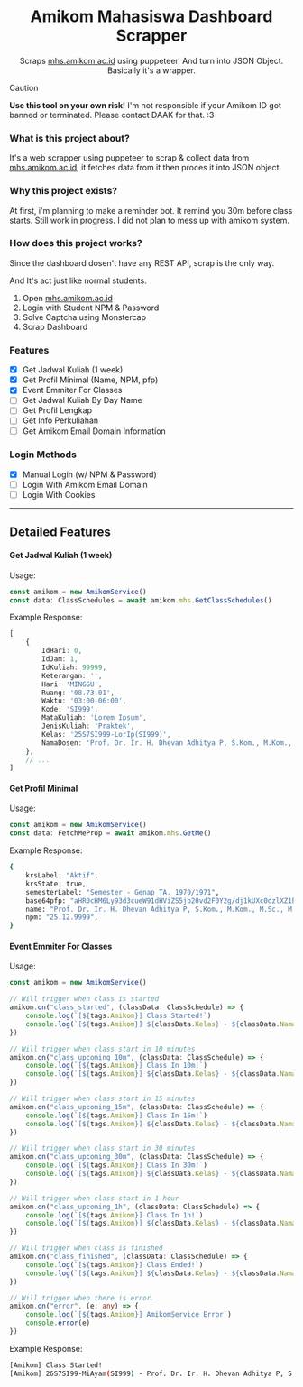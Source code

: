 <div align="center">
    <h1>Amikom Mahasiswa Dashboard Scrapper</h1>
    <p>Scraps <a href="https://mhs.amikom.ac.id">mhs.amikom.ac.id</a> using puppeteer. And turn into JSON Object. Basically it's a wrapper.</p>
</div>

> [!CAUTION]
> <b>Use this tool on your own risk!</b> I'm not responsible if your Amikom ID got banned or terminated. Please contact DAAK for that. :3

### What is this project about?
It's a web scrapper using puppeteer to scrap & collect data from <a href="https://mhs.amikom.ac.id">mhs.amikom.ac.id</a>, it fetches data from it then proces it into JSON object.

### Why this project exists?
At first, i'm planning to make a reminder bot. It remind you 30m before class starts. Still work in progress. I did not plan to mess up with amikom system.

### How does this project works?
Since the dashboard dosen't have any REST API, scrap is the only way.

And It's act just like normal students.
1. Open <a href="https://mhs.amikom.ac.id">mhs.amikom.ac.id</a>
2. Login with Student NPM & Password
3. Solve Captcha using Monstercap
4. Scrap Dashboard

### Features
- [x] Get Jadwal Kuliah (1 week)
- [x] Get Profil Minimal (Name, NPM, pfp)
- [x] Event Emmiter For Classes
- [ ] Get Jadwal Kuliah By Day Name
- [ ] Get Profil Lengkap
- [ ] Get Info Perkuliahan
- [ ] Get Amikom Email Domain Information

### Login Methods
- [x] Manual Login (w/ NPM & Password)
- [ ] Login With Amikom Email Domain
- [ ] Login With Cookies

<hr>

## Detailed Features
#### Get Jadwal Kuliah (1 week)
Usage:
```ts
const amikom = new AmikomService()
const data: ClassSchedules = await amikom.mhs.GetClassSchedules()
```

Example Response:
```ts
[
    {
        IdHari: 0,
        IdJam: 1,
        IdKuliah: 99999,
        Keterangan: '',
        Hari: 'MINGGU',
        Ruang: '08.73.01',
        Waktu: '03:00-06:00',
        Kode: 'SI999',
        MataKuliah: 'Lorem Ipsum',
        JenisKuliah: 'Praktek',
        Kelas: '25S7SI999-LorIp(SI999)',
        NamaDosen: 'Prof. Dr. Ir. H. Dhevan Adhitya P, S.Kom., M.Kom., M.Sc., M.Eng., MBA., M.Pd., Spd., Ph.D., LL.M., CIPM., CISA., PMP.',
    },
    // ...
]
```

#### Get Profil Minimal
Usage:
```ts
const amikom = new AmikomService()
const data: FetchMeProp = await amikom.mhs.GetMe()
```

Example Response:
```sh
{
    krsLabel: "Aktif",
    krsState: true,
    semesterLabel: "Semester - Genap TA. 1970/1971",
    base64pfp: "aHR0cHM6Ly93d3cueW91dHViZS5jb20vd2F0Y2g/dj1kUXc0dzlXZ1hjUSZsaXN0PVJEZFF3NHc5V2dYY1Emc3RhcnRfcmFkaW89MQ==",
    name: "Prof. Dr. Ir. H. Dhevan Adhitya P, S.Kom., M.Kom., M.Sc., M.Eng., MBA., M.Pd., Spd., Ph.D., LL.M., CIPM., CISA., PMP.",
    npm: "25.12.9999",
}
```

#### Event Emmiter For Classes
Usage:
```ts
const amikom = new AmikomService()

// Will trigger when class is started
amikom.on("class_started", (classData: ClassSchedule) => {
    console.log(`[${tags.Amikom}] Class Started!`)
    console.log(`[${tags.Amikom}] ${classData.Kelas} - ${classData.NamaDosen}`)
})

// Will trigger when class start in 10 minutes
amikom.on("class_upcoming_10m", (classData: ClassSchedule) => {
    console.log(`[${tags.Amikom}] Class In 10m!`)
    console.log(`[${tags.Amikom}] ${classData.Kelas} - ${classData.NamaDosen}`)
})

// Will trigger when class start in 15 minutes
amikom.on("class_upcoming_15m", (classData: ClassSchedule) => {
    console.log(`[${tags.Amikom}] Class In 15m!`)
    console.log(`[${tags.Amikom}] ${classData.Kelas} - ${classData.NamaDosen}`)
})

// Will trigger when class start in 30 minutes
amikom.on("class_upcoming_30m", (classData: ClassSchedule) => {
    console.log(`[${tags.Amikom}] Class In 30m!`)
    console.log(`[${tags.Amikom}] ${classData.Kelas} - ${classData.NamaDosen}`)
})

// Will trigger when class start in 1 hour
amikom.on("class_upcoming_1h", (classData: ClassSchedule) => {
    console.log(`[${tags.Amikom}] Class In 1h!`)
    console.log(`[${tags.Amikom}] ${classData.Kelas} - ${classData.NamaDosen}`)
})

// Will trigger when class is finished
amikom.on("class_finished", (classData: ClassSchedule) => {
    console.log(`[${tags.Amikom}] Class Ended!`)
    console.log(`[${tags.Amikom}] ${classData.Kelas} - ${classData.NamaDosen}`)
})

// Will trigger when there is error.
amikom.on("error", (e: any) => {
    console.log(`[${tags.Amikom}] AmikomService Error`)
    console.error(e)
})
```

Example Response:
```sh
[Amikom] Class Started!
[Amikom] 26S7SI99-MiAyam(SI999) - Prof. Dr. Ir. H. Dhevan Adhitya P, S.Kom., M.Kom., M.Sc., M.Eng., MBA., M.Pd., Spd., Ph.D., LL.M., CIPM., CISA., PMP.
```